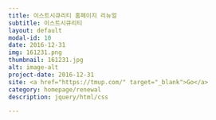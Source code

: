 ```yaml
---
title: 이스트시큐리티 홈페이지 리뉴얼
subtitle: 이스트시큐리티
layout: default
modal-id: 10
date: 2016-12-31
img: 161231.png
thumbnail: 161231.jpg
alt: image-alt
project-date: 2016-12-31
site: <a href="https://tmup.com/" target="_blank">Go</a>
category: homepage/renewal
description: jquery/html/css

---
```


